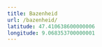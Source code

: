 ```yaml
---
title: Bazenheid
url: /bazenheid/
latitude: 47.410638600000006
longitude: 9.068353700000001
---
```

